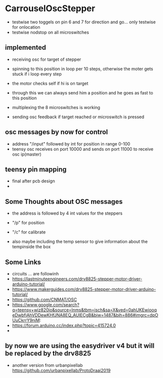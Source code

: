 # CarrouselOscStepper
* testwise two toggels on pin 6 and 7 for direction and go... only testwise for onlocation
* testwise nodstop on all microswitches

## implemented
* receiving osc for target of stepper
* spinning to this position in loop per 10 steps, otherwise the moter gets stuck if i loop every step
* the motor checks self if hi is on target
* through this we can always send him a position and he goes as fast to this position

* multiplexing the 8 microswitches is working
* sending osc feedback if target reached or microswitch is pressed

## osc messages by now for control
* address "/input" followed by int for position in range 0-100
* teensy osc receives on port 10000 and sends on port 11000 to receive osc ip(master)

## teensy pin mapping
* final after pcb design
* 




## Some Thoughts about OSC messages
* the address is followed by 4 int values for the steppers 
* "/p" for position		
* "/c" for calibrate



* also maybe including the temp sensor to give information about the tempinside the box

## Some Links
* circuits ... are followinh
* https://lastminuteengineers.com/drv8825-stepper-motor-driver-arduino-tutorial/
* https://www.makerguides.com/drv8825-stepper-motor-driver-arduino-tutorial/
* https://github.com/CNMAT/OSC
* https://www.google.com/search?q=teensy+wiz820io&source=lnms&tbm=isch&sa=X&ved=0ahUKEwiooqeDwbfjAhVDDewKHfJNA8EQ_AUIECgB&biw=1487&bih=886#imgrc=dpOUuCkrrY9njM:
* https://forum.arduino.cc/index.php?topic=415724.0
* 
## by now we are using the easydriver v4 but it will be replaced by the drv8825
* another version from urbanpixellab https://github.com/urbanpixellab/ProtoDraai2019


